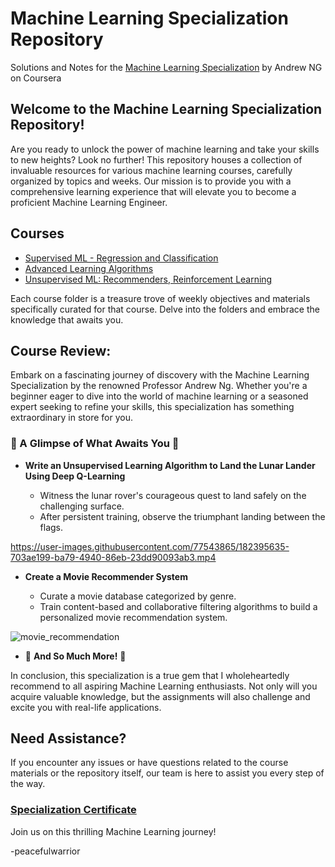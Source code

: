 # Machine Learning Specialization Repository

Solutions and Notes for the [Machine Learning Specialization](https://www.coursera.org/specializations/machine-learning-introduction/?utm_medium=coursera&utm_source=home-page&utm_campaign=mlslaunch2022IN) by Andrew NG on Coursera 

## Welcome to the Machine Learning Specialization Repository!

Are you ready to unlock the power of machine learning and take your skills to new heights? Look no further! This repository houses a collection of invaluable resources for various machine learning courses, carefully organized by topics and weeks. Our mission is to provide you with a comprehensive learning experience that will elevate you to become a proficient Machine Learning Engineer.

## Courses

- [Supervised ML - Regression and Classification](./Supervised-ML-Regression-and-Classification)
- [Advanced Learning Algorithms](./Advanced-Learning-Algorithms)
- [Unsupervised ML: Recommenders, Reinforcement Learning](./Unsupervised-ML-Recommenders-Reinforcement-Learning)

Each course folder is a treasure trove of weekly objectives and materials specifically curated for that course. Delve into the folders and embrace the knowledge that awaits you.

## Course Review:

Embark on a fascinating journey of discovery with the Machine Learning Specialization by the renowned Professor Andrew Ng. Whether you're a beginner eager to dive into the world of machine learning or a seasoned expert seeking to refine your skills, this specialization has something extraordinary in store for you.

### 🌠 A Glimpse of What Awaits You 🌠

* **Write an Unsupervised Learning Algorithm to Land the Lunar Lander Using Deep Q-Learning**

    - Witness the lunar rover's courageous quest to land safely on the challenging surface.
    - After persistent training, observe the triumphant landing between the flags.

https://user-images.githubusercontent.com/77543865/182395635-703ae199-ba79-4940-86eb-23dd90093ab3.mp4

* **Create a Movie Recommender System**

    - Curate a movie database categorized by genre.
    - Train content-based and collaborative filtering algorithms to build a personalized movie recommendation system.

![movie_recommendation](https://user-images.githubusercontent.com/77543865/182398093-c7387754-34a9-4044-b842-0085060c3525.png)

* 🌟 **And So Much More!** 🌟

In conclusion, this specialization is a true gem that I wholeheartedly recommend to all aspiring Machine Learning enthusiasts. Not only will you acquire valuable knowledge, but the assignments will also challenge and excite you with real-life applications.

## Need Assistance?

If you encounter any issues or have questions related to the course materials or the repository itself, our team is here to assist you every step of the way.

### [Specialization Certificate](https://coursera.org/verify/4HSUZBXFH8G8)

Join us on this thrilling Machine Learning journey!

-peacefulwarrior
